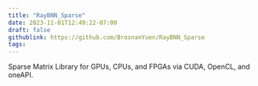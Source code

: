 ```yaml
---
title: "RayBNN_Sparse"
date: 2023-11-01T12:49:22-07:00
draft: false
githublink: https://github.com/BrosnanYuen/RayBNN_Sparse
tags: 
---
```


Sparse Matrix Library for GPUs, CPUs, and FPGAs via CUDA, OpenCL, and oneAPI.

